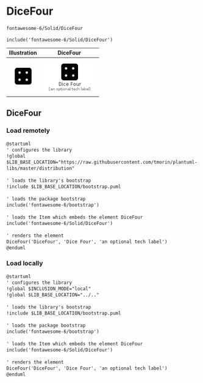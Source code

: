 # DiceFour


```text
fontawesome-6/Solid/DiceFour
```

```text
include('fontawesome-6/Solid/DiceFour')
```



| Illustration | DiceFour |
| :---: | :---: |
| ![illustration for Illustration](../../fontawesome-6/Solid/DiceFour.png) | ![illustration for DiceFour](../../fontawesome-6/Solid/DiceFour.Local.png) |




## DiceFour

### Load remotely
```plantuml
@startuml
' configures the library
!global $LIB_BASE_LOCATION="https://raw.githubusercontent.com/tmorin/plantuml-libs/master/distribution"

' loads the library's bootstrap
!include $LIB_BASE_LOCATION/bootstrap.puml

' loads the package bootstrap
include('fontawesome-6/bootstrap')

' loads the Item which embeds the element DiceFour
include('fontawesome-6/Solid/DiceFour')

' renders the element
DiceFour('DiceFour', 'Dice Four', 'an optional tech label')
@enduml
```

### Load locally
```plantuml
@startuml
' configures the library
!global $INCLUSION_MODE="local"
!global $LIB_BASE_LOCATION="../.."

' loads the library's bootstrap
!include $LIB_BASE_LOCATION/bootstrap.puml

' loads the package bootstrap
include('fontawesome-6/bootstrap')

' loads the Item which embeds the element DiceFour
include('fontawesome-6/Solid/DiceFour')

' renders the element
DiceFour('DiceFour', 'Dice Four', 'an optional tech label')
@enduml
```

